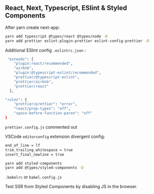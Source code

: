 ## React, Next, Typescript, ESlint & Styled Components

After yarn create next-app:

```bash
yarn add typescript @types/react @types/node -D
yarn add prettier eslint-plugin-prettier eslint-config-prettier -D
```

Additional ESlint config `.eslintrc.json` :

```bash
 "extends": [
    "plugin:react/recommended",
    "airbnb",
    "plugin:@typescript-eslint/recommended",
    "prettier/@typescript-eslint",
    "prettier/airbnb",
    "prettier/react"
  ],

"rules": {
    "prettier/prettier": "error",
    "react/prop-types": "off",
    "space-before-function-paren": "off"
}
```

`prettier.config.js` commented out

VSCode `editorconfig` extension divergent config:

```bash
end_of_line = lf
trim_trailing_whitespace = true
insert_final_newline = true
```

```bash
yarn add styled-components
yarn add @types/styled-components -D
```

`.babelrc` or `babel.config.js`

Test SSR from Styled Components by disabling JS in the browser.
